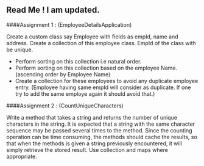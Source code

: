 ## Read Me ! I am updated.

####Assignment 1 : (EmployeeDetailsApplication)

Create a custom class say Employee with fields as empId, name and address. Create a collection of this employee class. EmpId of the class with be unique.
- Perform sorting on this collection i.e natural order.
- Perform sorting on this collection based on the employee Name. (ascending order by Employee Name)
- Create a collection for these employees to avoid any duplicate employee entry. (Employee having same empId will consider as duplicate. If one try to add the same employe again it should avoid that.)

####Assignment 2 : (CountUniqueCharacters)

Write a method that takes a string and returns the number of unique characters in the string. It is expected that a string with the same character sequence may be passed several times to the method. Since the counting operation can be time consuming, the methods should cache the results, so that when the methods is given a string previously encountered, it will simply retrieve the stored result. Use collection and maps where appropriate.



